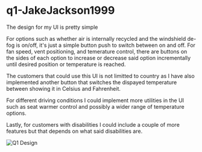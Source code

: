 # q1-JakeJackson1999

The design for my UI is pretty simple

For options such as whether air is internally recycled and the windshield de-fog is on/off, it's just a simple button push to switch between on and off. For fan speed, vent positioning, and temerature control, there are buttons on the sides of each option to increase or decrease said option incrementally until desired position or temperature is reached.

The customers that could use this UI is not limitted to country as I have also implemented another button that switches the dispayed temperature between showing it in Celsius and Fahrenheit.

For different driving conditions I could implement more utilities in the UI such as seat warmer control and possibly a wider range of temperature options.

Lastly, for customers with disabilities I could include a couple of more features but that depends on what said disabilities are.

![Q1 Design](https://user-images.githubusercontent.com/47228167/93544495-d7540200-f923-11ea-810d-95f2248017d1.png)
